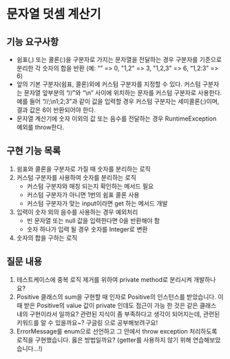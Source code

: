 # 문자열 덧셈 계산기
## 기능 요구사항
* 쉼표(,) 또는 콜론(:)을 구분자로 가지는 문자열을 전달하는 경우 구분자를 기준으로 분리한 각 숫자의 합을 반환 (예: “” => 0, "1,2" => 3, "1,2,3" => 6, “1,2:3” => 6)
* 앞의 기본 구분자(쉼표, 콜론)외에 커스텀 구분자를 지정할 수 있다. 커스텀 구분자는 문자열 앞부분의 “//”와 “\n” 사이에 위치하는 문자를 커스텀 구분자로 사용한다. 예를 들어 “//;\n1;2;3”과 같이 값을 입력할 경우 커스텀 구분자는 세미콜론(;)이며, 결과 값은 6이 반환되어야 한다.
* 문자열 계산기에 숫자 이외의 값 또는 음수를 전달하는 경우 RuntimeException 예외를 throw한다.

## 구현 기능 목록
1. 쉼표와 콜론을 구분자로 가질 때 숫자를 분리하는 로직
2. 커스텀 구분자를 사용하여 숫자를 분리하는 로직
   * 커스텀 구분자와 매칭 되는지 확인하는 메서드 필요
   * 커스텀 구분자가 아니면 1번의 쉼표 콜론 사용
   * 커스텀 구분자가 맞는 input이라면 get 하는 메서드 개발
3. 입력이 숫자 외의 음수를 사용하는 경우 예외처리
   * 빈 문자열 또는 null 값을 입력한다면 0을 반환해야 함  
   * 숫자 하나가 입력 될 경우 숫자를 Integer로 변환
5. 숫자의 합을 구하는 로직

## 질문 내용
1. 테스트케이스에 중복 로직 제거를 위하여 private method로 분리시켜 개발하나요?  
2. Positive 클래스의 sum을 구현할 때 인자로 Positive의 인스턴스를 받았습니다. 이 때 받은 Positive의 value 값이 private 인데도 접근이 가능 한 것은 같은 클래스 내의 구현이라서 일까요? 관련된 지식이 좀 부족하다고 생각이 되어지는데, 관련된 키워드를 알 수 있을까요~? 구글링 으로 공부해보려구요!
3. ErrorMessage를 enum으로 선언하고 그 안에서 throw exception 처리하도록 로직을 구현했습니다. 옳은 방법일까요? (getter를 사용하지 않기 위해 연습해보았습니다...!) 